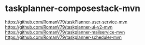 # taskplanner-composestack-mvn

https://github.com/RomanV79/taskPlanner-user-service-mvn
https://github.com/RomanV79/taskplanner-ui-v2-mvn
https://github.com/RomanV79/taskplanner-mailservice-mvn
https://github.com/RomanV79/taskplanner-scheduler-mvn
